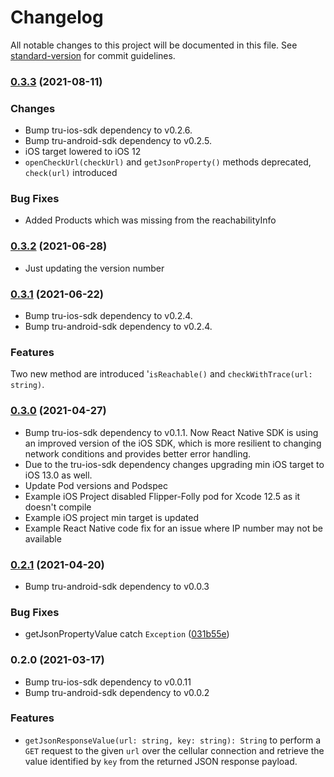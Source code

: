 # Changelog

All notable changes to this project will be documented in this file. See [standard-version](https://github.com/conventional-changelog/standard-version) for commit guidelines.
### [0.3.3](https://github.com/tru-ID/tru-sdk-react-native/compare/v0.3.2...v0.3.3) (2021-08-11)
### Changes
* Bump tru-ios-sdk dependency to v0.2.6.
* Bump tru-android-sdk dependency to v0.2.5.
* iOS target lowered to iOS 12
* `openCheckUrl(checkUrl)` and `getJsonProperty()` methods deprecated, `check(url)` introduced
### Bug Fixes
* Added Products which was missing from the reachabilityInfo

### [0.3.2](https://github.com/tru-ID/tru-sdk-react-native/compare/v0.3.1...v0.3.2) (2021-06-28)
* Just updating the version number

### [0.3.1](https://github.com/tru-ID/tru-sdk-react-native/compare/v0.3.0...v0.3.1) (2021-06-22)
* Bump tru-ios-sdk dependency to v0.2.4.
* Bump tru-android-sdk dependency to v0.2.4.
### Features
Two new method are introduced '`isReachable()` and `checkWithTrace(url: string)`.

### [0.3.0](https://github.com/tru-ID/tru-sdk-react-native/compare/v0.2.1...v0.3.0) (2021-04-27)

* Bump tru-ios-sdk dependency to v0.1.1. Now React Native SDK is using an improved version of the iOS SDK, which is more resilient to changing network conditions and provides better error handling.
* Due to the tru-ios-sdk dependency changes upgrading min iOS target to iOS 13.0 as well. 
* Update Pod versions and Podspec
* Example iOS Project disabled Flipper-Folly pod for Xcode 12.5 as it doesn't compile
* Example iOS project min target is updated
* Example React Native code fix for an issue where IP number may not be available

### [0.2.1](https://github.com/tru-ID/tru-sdk-react-native/compare/v0.2.0...v0.2.1) (2021-04-20)

* Bump tru-android-sdk dependency to v0.0.3

### Bug Fixes

* getJsonPropertyValue catch `Exception` ([031b55e](https://github.com/tru-ID/tru-sdk-react-native/commit/031b55ebd5007aedd95cbd92ca75a1909eef895f))

### 0.2.0 (2021-03-17)

* Bump tru-ios-sdk dependency to v0.0.11
* Bump tru-android-sdk dependency to v0.0.2

### Features

- `getJsonResponseValue(url: string, key: string): String` to perform a `GET` request to the given `url` over the cellular connection and retrieve the value identified by `key` from the returned JSON response payload.
